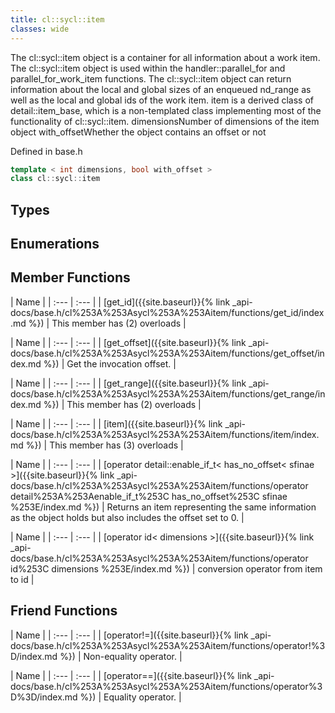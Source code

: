 ```yaml
---
title: cl::sycl::item
classes: wide
---
```



The cl::sycl::item object is a container for all information about a work item. The cl::sycl::item object is used within the handler::parallel_for and parallel_for_work_item functions. The cl::sycl::item object can return information about the local and global sizes of an enqueued nd_range as well as the local and global ids of the work item. item<dimensions> is a derived class of detail::item_base, which is a non-templated class implementing most of the functionality of cl::sycl::item<dimensions>. dimensionsNumber of dimensions of the item object with_offsetWhether the object contains an offset or not 

Defined in base.h

```cpp
template < int dimensions, bool with_offset >
class cl::sycl::item
```

## Types

## Enumerations

## Member Functions

  | Name |
| :--- | :--- |
| [get\_id]({{site.baseurl}}{% link _api-docs/base.h/cl%253A%253Asycl%253A%253Aitem/functions/get_id/index.md %}) | This member has (2) overloads |

  | Name |
| :--- | :--- |
| [get\_offset]({{site.baseurl}}{% link _api-docs/base.h/cl%253A%253Asycl%253A%253Aitem/functions/get_offset/index.md %}) | Get the invocation offset.  |

  | Name |
| :--- | :--- |
| [get\_range]({{site.baseurl}}{% link _api-docs/base.h/cl%253A%253Asycl%253A%253Aitem/functions/get_range/index.md %}) | This member has (2) overloads |

  | Name |
| :--- | :--- |
| [item]({{site.baseurl}}{% link _api-docs/base.h/cl%253A%253Asycl%253A%253Aitem/functions/item/index.md %}) | This member has (3) overloads |

  | Name |
| :--- | :--- |
| [operator detail::enable\_if\_t< has\_no\_offset< sfinae >]({{site.baseurl}}{% link _api-docs/base.h/cl%253A%253Asycl%253A%253Aitem/functions/operator detail%253A%253Aenable_if_t%253C has_no_offset%253C sfinae %253E/index.md %}) | Returns an item representing the same information as the object holds but also includes the offset set to 0.  |

  | Name |
| :--- | :--- |
| [operator id< dimensions >]({{site.baseurl}}{% link _api-docs/base.h/cl%253A%253Asycl%253A%253Aitem/functions/operator id%253C dimensions %253E/index.md %}) | conversion operator from item to id |


## Friend Functions

  | Name |
| :--- | :--- |
| [operator!=]({{site.baseurl}}{% link _api-docs/base.h/cl%253A%253Asycl%253A%253Aitem/functions/operator!%3D/index.md %}) | Non-equality operator.  |

  | Name |
| :--- | :--- |
| [operator==]({{site.baseurl}}{% link _api-docs/base.h/cl%253A%253Asycl%253A%253Aitem/functions/operator%3D%3D/index.md %}) | Equality operator.  |

